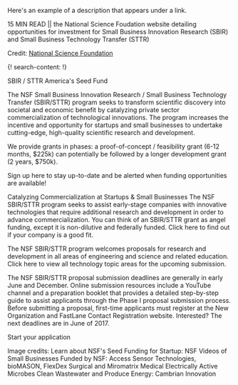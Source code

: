 Here's an example of a description that appears under a link.

15 MIN READ || the National Science Foudation website detailing opportunities for investment for Small Business Innovation Research (SBIR) and Small Business Technology Transfer (STTR)

Credit: [National Science Foundation](https://www.nsf.gov)

{! search-content: !}

SBIR / STTR America's Seed Fund

The NSF Small Business Innovation Research / Small Business Technology Transfer (SBIR/STTR) program seeks to transform scientific discovery into societal and economic benefit by catalyzing private sector commercialization of technological innovations. The program increases the incentive and opportunity for startups and small businesses to undertake cutting-edge, high-quality scientific research and development.

We provide grants in phases: a proof-of-concept / feasibility grant (6-12 months, $225k) can potentially be followed by a longer development grant (2 years, $750k).

Sign up here to stay up-to-date and be alerted when funding opportunities are available!


Catalyzing Commercialization at Startups & Small Businesses
The NSF SBIR/STTR program seeks to assist early-stage companies with innovative technologies that require additional research and development in order to advance commercialization. You can think of an SBIR/STTR grant as angel funding, except it is non-dilutive and federally funded. Click here to find out if your company is a good fit.

The NSF SBIR/STTR program welcomes proposals for research and development in all areas of engineering and science and related education. Click here to view all technology topic areas for the upcoming submission.

The NSF SBIR/STTR proposal submission deadlines are generally in early June and December. Online submission resources include a YouTube channel and a preparation booklet that provides a detailed step-by-step guide to assist applicants through the Phase I proposal submission process. Before submitting a proposal, first-time applicants must register at the New Organization and FastLane Contact Registration website.
Interested? The next deadlines are in June of 2017. 

Start your application


Image credits:
Learn about NSF's Seed Funding for Startup: NSF 
Videos of Small Businesses Funded by NSF: Access Sensor Technologies, bioMASON, FlexDex Surgical and Miromatrix Medical
Electrically Active Microbes Clean Wastewater and Produce Energy: Cambrian Innovation

